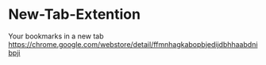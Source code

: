# New-Tab-Extention
Your bookmarks in a new tab
https://chrome.google.com/webstore/detail/ffmnhagkabopbjedijdbhhaabdnibpji
